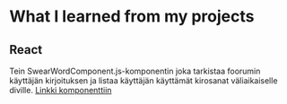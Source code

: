 # What I learned from my projects

## React

Tein SwearWordComponent.js-komponentin joka
tarkistaa foorumin käyttäjän kirjoituksen ja
listaa käyttäjän käyttämät kirosanat väliaikaiselle
diville.
[Linkki komponenttiin](https://github.com/vihervirveli/WiableReact/blob/master/src/components/SwearWordComponent.js)
